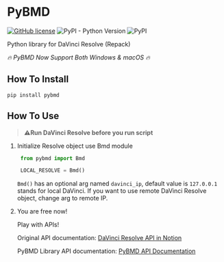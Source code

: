 # PyBMD
[![GitHub license](https://img.shields.io/github/license/WheheoHu/pybmd)](https://github.com/WheheoHu/pybmd/blob/master/LICENSE)
![PyPI - Python Version](https://img.shields.io/pypi/pyversions/pybmd)
![PyPI](https://img.shields.io/pypi/v/pybmd)


Python library for DaVinci Resolve (Repack)

*🔥 PyBMD Now Support Both Windows & macOS 🔥*

## How To Install

```
pip install pybmd
```

## How To Use

>**⚠️Run DaVinci Resolve before you run script**

1. Initialize Resolve object use Bmd module
 
   ```python
    from pybmd import Bmd

    LOCAL_RESOLVE = Bmd()
    ```
   
    `Bmd()` has an optional arg named `davinci_ip`, default value is `127.0.0.1` stands for local DaVinci. If you want to use remote DaVinci Resolve object, change arg to remote IP.

2. You are free now! 

    Play with APIs!
    
    Original API documentation: [DaVinci Resolve API in Notion](https://wheheohu.notion.site/Davinci-Python-API-7c4f1038a36f44818b631ec7e4a537fa)

    PyBMD Library API documentation: [PyBMD API Documentation](https://wheheohu.github.io/pybmd/)